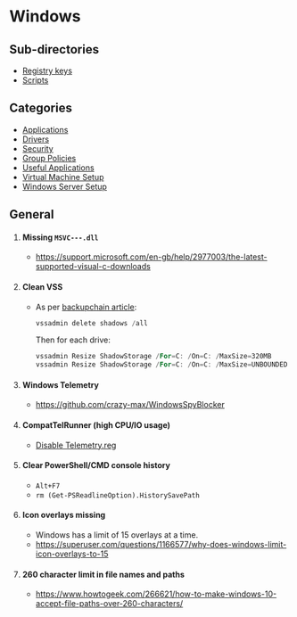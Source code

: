 # Windows

## Sub-directories

- [Registry keys](Regs/)
- [Scripts](scripts/)

## Categories

- [Applications](Applications.md)
- [Drivers](Drivers.md)
- [Security](Security.md)
- [Group Policies](Group%20Policies.md)
- [Useful Applications](Useful%20Applications.md)
- [Virtual Machine Setup](https://github.com/ViRb3/windows-vm-ansible)
- [Windows Server Setup](Windows%20Server%20Setup.md)

## General

1. #### Missing `MSVC---.dll`

   - https://support.microsoft.com/en-gb/help/2977003/the-latest-supported-visual-c-downloads

2. #### Clean VSS

   - As per [backupchain article](http://backupchain.com/i/how-to-delete-all-vss-shadows-and-orphaned-shadows):
     ```powershell
     vssadmin delete shadows /all
     ```
     Then for each drive:
     ```powershell
     vssadmin Resize ShadowStorage /For=C: /On=C: /MaxSize=320MB
     vssadmin Resize ShadowStorage /For=C: /On=C: /MaxSize=UNBOUNDED
     ```

3. #### Windows Telemetry

   - https://github.com/crazy-max/WindowsSpyBlocker

4. #### CompatTelRunner (high CPU/IO usage)

   - [Disable Telemetry.reg](Regs/Disable%20CompatTelRunner.reg)

5. #### Clear PowerShell/CMD console history

   - `Alt+F7`
   - `rm (Get-PSReadlineOption).HistorySavePath`

6. #### Icon overlays missing

   - Windows has a limit of 15 overlays at a time.
   - https://superuser.com/questions/1166577/why-does-windows-limit-icon-overlays-to-15

7. #### 260 character limit in file names and paths

   - https://www.howtogeek.com/266621/how-to-make-windows-10-accept-file-paths-over-260-characters/
